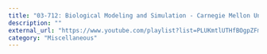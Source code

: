 ```yaml
---
title: "03-712: Biological Modeling and Simulation - Carnegie Mellon University"
description: ""
external_url: "https://www.youtube.com/playlist?list=PLUKmtlUTHfBOgpZFmTvsTwkUh2K1RAse-"
category: "Miscellaneous"
---
```

